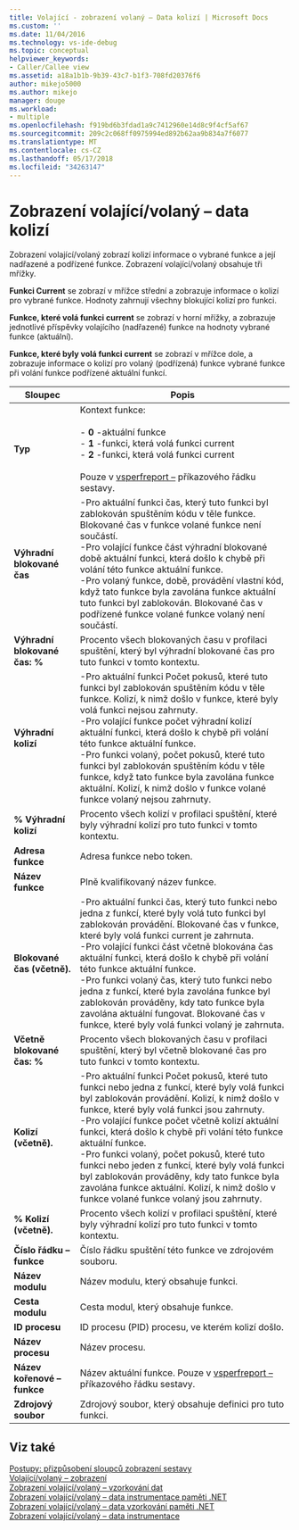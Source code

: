 ```yaml
---
title: Volající - zobrazení volaný – Data kolizí | Microsoft Docs
ms.custom: ''
ms.date: 11/04/2016
ms.technology: vs-ide-debug
ms.topic: conceptual
helpviewer_keywords:
- Caller/Callee view
ms.assetid: a18a1b1b-9b39-43c7-b1f3-708fd20376f6
author: mikejo5000
ms.author: mikejo
manager: douge
ms.workload:
- multiple
ms.openlocfilehash: f919bd6b3fdad1a9c7412960e14d8c9f4cf5af67
ms.sourcegitcommit: 209c2c068ff0975994ed892b62aa9b834a7f6077
ms.translationtype: MT
ms.contentlocale: cs-CZ
ms.lasthandoff: 05/17/2018
ms.locfileid: "34263147"
---
```

# <a name="callercallee-view----contention-data"></a>Zobrazení volající/volaný – data kolizí
Zobrazení volající/volaný zobrazí kolizí informace o vybrané funkce a její nadřazené a podřízené funkce. Zobrazení volající/volaný obsahuje tři mřížky.  
  
 **Funkci Current** se zobrazí v mřížce střední a zobrazuje informace o kolizí pro vybrané funkce. Hodnoty zahrnují všechny blokující kolizí pro funkci.  
  
 **Funkce, které volá funkci current** se zobrazí v horní mřížky, a zobrazuje jednotlivé příspěvky volajícího (nadřazené) funkce na hodnoty vybrané funkce (aktuální).  
  
 **Funkce, které byly volá funkci current** se zobrazí v mřížce dole, a zobrazuje informace o kolizí pro volaný (podřízená) funkce vybrané funkce při volání funkce podřízené aktuální funkcí.  
  
|Sloupec|Popis|  
|------------|-----------------|  
|**Typ**|Kontext funkce:<br /><br /> -   **0** -aktuální funkce<br />-   **1** -funkci, která volá funkci current<br />-   **2** -funkci, která volá funkci current<br /><br /> Pouze v [vsperfreport –](../profiling/vsperfreport.md) příkazového řádku sestavy.|  
|**Výhradní blokované čas**|-Pro aktuální funkci čas, který tuto funkci byl zablokován spuštěním kódu v těle funkce. Blokované čas v funkce volané funkce není součástí.<br />-Pro volající funkce část výhradní blokované době aktuální funkci, která došlo k chybě při volání této funkce aktuální funkce.<br />-Pro volaný funkce, době, provádění vlastní kód, když tato funkce byla zavolána funkce aktuální tuto funkci byl zablokován. Blokované čas v podřízené funkce volané funkce volaný není součástí.|  
|**Výhradní blokované čas: %**|Procento všech blokovaných času v profilaci spuštění, který byl výhradní blokované čas pro tuto funkci v tomto kontextu.|  
|**Výhradní kolizí**|-Pro aktuální funkci Počet pokusů, které tuto funkci byl zablokován spuštěním kódu v těle funkce. Kolizí, k nimž došlo v funkce, které byly volá funkci nejsou zahrnuty.<br />-Pro volající funkce počet výhradní kolizí aktuální funkci, která došlo k chybě při volání této funkce aktuální funkce.<br />-Pro funkci volaný, počet pokusů, které tuto funkci byl zablokován spuštěním kódu v těle funkce, když tato funkce byla zavolána funkce aktuální. Kolizí, k nimž došlo v funkce volané funkce volaný nejsou zahrnuty.|  
|**% Výhradní kolizí**|Procento všech kolizí v profilaci spuštění, které byly výhradní kolizí pro tuto funkci v tomto kontextu.|  
|**Adresa funkce**|Adresa funkce nebo token.|  
|**Název funkce**|Plně kvalifikovaný název funkce.|  
|**Blokované čas (včetně).**|-Pro aktuální funkci čas, který tuto funkci nebo jedna z funkcí, které byly volá tuto funkci byl zablokován provádění. Blokované čas v funkce, které byly volá funkci current je zahrnuta.<br />-Pro volající funkci část včetně blokována čas aktuální funkci, která došlo k chybě při volání této funkce aktuální funkce.<br />-Pro funkci volaný čas, který tuto funkci nebo jedna z funkcí, které byla zavolána funkce byl zablokován prováděny, kdy tato funkce byla zavolána aktuální fungovat. Blokované čas v funkce, které byly volá funkci volaný je zahrnuta.|  
|**Včetně blokované čas: %**|Procento všech blokovaných času v profilaci spuštění, který byl včetně blokované čas pro tuto funkci v tomto kontextu.|  
|**Kolizí (včetně).**|-Pro aktuální funkci Počet pokusů, které tuto funkci nebo jedna z funkcí, které byly volá funkci byl zablokován provádění. Kolizí, k nimž došlo v funkce, které byly volá funkci jsou zahrnuty.<br />-Pro volající funkce počet včetně kolizí aktuální funkci, která došlo k chybě při volání této funkce aktuální funkce.<br />-Pro funkci volaný, počet pokusů, které tuto funkci nebo jeden z funkcí, které byly volá funkci byl zablokován prováděny, kdy tato funkce byla zavolána funkce aktuální. Kolizí, k nimž došlo v funkce volané funkce volaný jsou zahrnuty.|  
|**% Kolizí (včetně).**|Procento všech kolizí v profilaci spuštění, které byly výhradní kolizí pro tuto funkci v tomto kontextu.|  
|**Číslo řádku – funkce**|Číslo řádku spuštění této funkce ve zdrojovém souboru.|  
|**Název modulu**|Název modulu, který obsahuje funkci.|  
|**Cesta modulu**|Cesta modul, který obsahuje funkce.|  
|**ID procesu**|ID procesu (PID) procesu, ve kterém kolizí došlo.|  
|**Název procesu**|Název procesu.|  
|**Název kořenové – funkce**|Název aktuální funkce. Pouze v [vsperfreport –](../profiling/vsperfreport.md) příkazového řádku sestavy.|  
|**Zdrojový soubor**|Zdrojový soubor, který obsahuje definici pro tuto funkci.|  
  
## <a name="see-also"></a>Viz také  
 [Postupy: přizpůsobení sloupců zobrazení sestavy](../profiling/how-to-customize-report-view-columns.md)   
 [Volající/volaný – zobrazení](../profiling/caller-callee-view.md)   
 [Zobrazení volající/volaný – vzorkování dat](../profiling/caller-callee-view-sampling-data.md)   
 [Zobrazení volající/volaný – data instrumentace paměti .NET](../profiling/caller-callee-view-net-memory-instrumentation-data.md)   
 [Zobrazení volající/volaný – data vzorkování paměti .NET](../profiling/caller-callee-view-dotnet-memory-sampling-data.md)   
 [Zobrazení volající/volaný – data instrumentace](../profiling/caller-callee-view-instrumentation-data.md)
